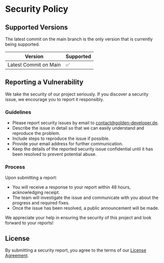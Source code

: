 # Security Policy

## Supported Versions

The latest commit on the main branch is the only version that is currently being supported.

| Version | Supported          |
| ------- | ------------------ |
| Latest Commit on Main  | :white_check_mark: |

## Reporting a Vulnerability

We take the security of our project seriously. If you discover a security issue, we encourage you to report it responsibly.

### Guidelines

- Please report security issues by email to contact@golden-developer.de.
- Describe the issue in detail so that we can easily understand and reproduce the problem.
- Include steps to reproduce the issue if possible.
- Provide your email address for further communication.
- Keep the details of the reported security issue confidential until it has been resolved to prevent potential abuse.

### Process

Upon submitting a report:

- You will receive a response to your report within 48 hours, acknowledging receipt.
- The team will investigate the issue and communicate with you about the progress and required fixes.
- Once the issue has been resolved, a public announcement will be made.

We appreciate your help in ensuring the security of this project and look forward to your reports!

## License

By submitting a security report, you agree to the terms of our [License Agreement](LICENSE).
